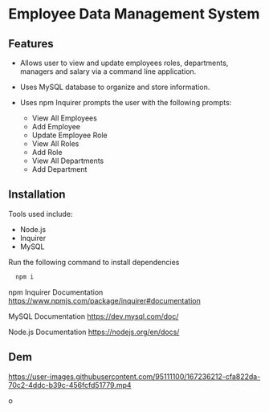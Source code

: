 # Employee Data Management System

## Features

- Allows user to view and update employees roles, departments, managers and salary via a command line application.

- Uses MySQL database to organize and store information.

- Uses npm Inquirer prompts the user with the following prompts:
  - View All Employees
  - Add Employee
  - Update Employee Role
  - View All Roles
  - Add Role
  - View All Departments
  - Add Department

## Installation

Tools used include:

- Node.js
- Inquirer
- MySQL

Run the following command to install dependencies

```bash
  npm i

```

npm Inquirer Documentation
https://www.npmjs.com/package/inquirer#documentation

MySQL Documentation
https://dev.mysql.com/doc/

Node.js Documentation
https://nodejs.org/en/docs/

## Dem

https://user-images.githubusercontent.com/95111100/167236212-cfa822da-70c2-4ddc-b39c-456fcfd51779.mp4

o
